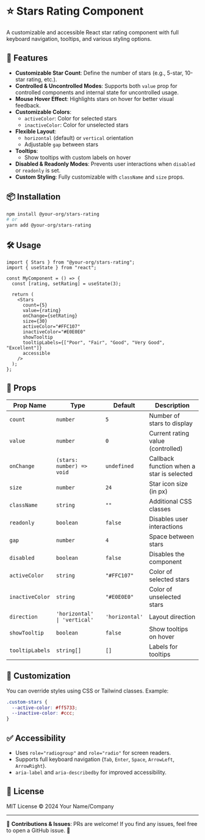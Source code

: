 # ⭐ Stars Rating Component

A customizable and accessible React star rating component with full keyboard navigation, tooltips, and various styling options.

## 🚀 Features

- **Customizable Star Count**: Define the number of stars (e.g., 5-star, 10-star rating, etc.).
- **Controlled & Uncontrolled Modes**: Supports both `value` prop for controlled components and internal state for uncontrolled usage.
- **Mouse Hover Effect**: Highlights stars on hover for better visual feedback.
- **Customizable Colors**:
  - `activeColor`: Color for selected stars
  - `inactiveColor`: Color for unselected stars
- **Flexible Layout**:
  - `horizontal` (default) or `vertical` orientation
  - Adjustable `gap` between stars
- **Tooltips**:
  - Show tooltips with custom labels on hover
- **Disabled & Readonly Modes**: Prevents user interactions when `disabled` or `readonly` is set.
- **Custom Styling**: Fully customizable with `className` and `size` props.

## 📦 Installation

```sh
npm install @your-org/stars-rating
# or
yarn add @your-org/stars-rating
```

## 🛠 Usage

```tsx
import { Stars } from "@your-org/stars-rating";
import { useState } from "react";

const MyComponent = () => {
  const [rating, setRating] = useState(3);

  return (
    <Stars
      count={5}
      value={rating}
      onChange={setRating}
      size={30}
      activeColor="#FFC107"
      inactiveColor="#E0E0E0"
      showTooltip
      tooltipLabels={["Poor", "Fair", "Good", "Very Good", "Excellent"]}
      accessible
    />
  );
};
```

## 📝 Props

| Prop Name        | Type                    | Default      | Description |
|-----------------|------------------------|-------------|-------------|
| `count`         | `number`                | `5`         | Number of stars to display |
| `value`         | `number`                | `0`         | Current rating value (controlled) |
| `onChange`      | `(stars: number) => void` | `undefined` | Callback function when a star is selected |
| `size`          | `number`                | `24`        | Star icon size (in px) |
| `className`     | `string`                | `""`        | Additional CSS classes |
| `readonly`      | `boolean`               | `false`     | Disables user interactions |
| `gap`           | `number`                | `4`         | Space between stars |
| `disabled`      | `boolean`               | `false`     | Disables the component |
| `activeColor`   | `string`                | `"#FFC107"` | Color of selected stars |
| `inactiveColor` | `string`                | `"#E0E0E0"` | Color of unselected stars |
| `direction`     | `'horizontal' \| 'vertical'` | `'horizontal'` | Layout direction |
| `showTooltip`   | `boolean`               | `false`     | Show tooltips on hover |
| `tooltipLabels` | `string[]`              | `[]`        | Labels for tooltips |

## 🎨 Customization

You can override styles using CSS or Tailwind classes. Example:

```css
.custom-stars {
  --active-color: #ff5733;
  --inactive-color: #ccc;
}
```

## ✅ Accessibility

- Uses `role="radiogroup"` and `role="radio"` for screen readers.
- Supports full keyboard navigation (`Tab`, `Enter`, `Space`, `ArrowLeft`, `ArrowRight`).
- `aria-label` and `aria-describedby` for improved accessibility.

## 📌 License

MIT License © 2024 Your Name/Company

---

🔗 **Contributions & Issues**: PRs are welcome! If you find any issues, feel free to open a GitHub issue. 🚀

